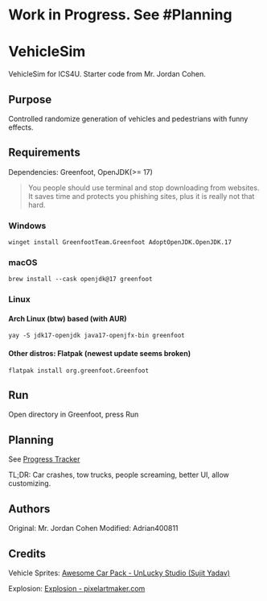 # Work in Progress. See \#Planning
# VehicleSim
VehicleSim for ICS4U. Starter code from Mr. Jordan Cohen.

## Purpose
Controlled randomize generation of vehicles and pedestrians with funny effects.

## Requirements
Dependencies: Greenfoot, OpenJDK(>= 17)
> You people should use terminal and stop downloading from websites. It saves time and protects you phishing sites, plus it is really not that hard.
### Windows
```winget install GreenfootTeam.Greenfoot AdoptOpenJDK.OpenJDK.17```
### macOS
```brew install --cask openjdk@17 greenfoot```
### Linux
#### Arch Linux (btw) based (with AUR)
```yay -S jdk17-openjdk java17-openjfx-bin greenfoot```
#### Other distros: Flatpak (newest update seems broken)
```flatpak install org.greenfoot.Greenfoot```

## Run
Open directory in Greenfoot, press Run

## Planning
See [Progress Tracker](https://github.com/Adrian400811/VehicleSim/issues/1)

TL;DR: Car crashes, tow trucks, people screaming, better UI, allow customizing.

## Authors
Original: Mr. Jordan Cohen
Modified: Adrian400811

## Credits
Vehicle Sprites: [Awesome Car Pack - UnLucky Studio (Sujit Yadav)](https://unluckystudio.com/game-art-giveaway-7-top-down-vehicles-sprites-pack/)

Explosion: [Explosion - pixelartmaker.com](https://pixelartmaker.com/art/695c3a296d3fc8c)
